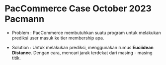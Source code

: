 # PacCommerce Case October 2023 Pacmann

- Problem : PacCommerce membutuhkan suatu program untuk melakukan prediksi user masuk ke tier membership apa.

- Solution : Untuk melakukan prediksi, menggunakan rumus **Euciidean Distance**. Dengan cara, mencari jarak terdekat dari masing - masing titik.
